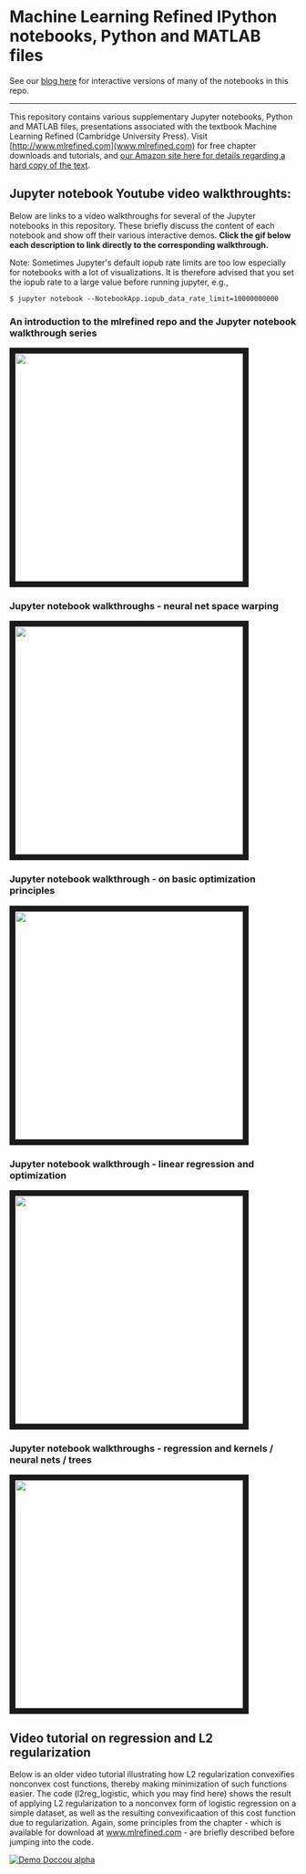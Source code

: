 # Machine Learning Refined IPython notebooks, Python and MATLAB files

See our [blog here](https://jermwatt.github.io/mlrefined/index.html) for interactive versions of many of the notebooks in this repo. 

- - -
This repository contains various supplementary Jupyter notebooks, Python and MATLAB files, presentations associated with the textbook Machine Learning Refined (Cambridge University Press). Visit [http://www.mlrefined.com](www.mlrefined.com) for free chapter downloads and tutorials, and [our Amazon site here for details regarding a hard copy of the text](https://www.amazon.com/Machine-Learning-Refined-Foundations-Applications/dp/1107123526/ref=sr_1_1?ie=UTF8&qid=1471025359&sr=8-1&keywords=machine+learning+refined).

## Jupyter notebook Youtube video walkthroughts:

Below are links to a video walkthroughs for several of the Jupyter notebooks in this repository.  These briefly discuss the content of each notebook and show off their various interactive demos.  **Click the gif below each description to link directly to the corresponding walkthrough.**

Note: Sometimes Jupyter's default iopub rate limits are too low especially for notebooks with a lot of visualizations. It is therefore advised that you set the iopub rate to a large value before running jupyter, e.g.,

```$ jupyter notebook --NotebookApp.iopub_data_rate_limit=10000000000```


### An introduction to the mlrefined repo and the Jupyter notebook walkthrough series
<a href="https://www.youtube.com/watch?v=qAHp91oaPmA&list=PLP4qPrZ20QB5IjpN0iQTgCepv54yA6kVF&index=1
" target="_blank"><img src="https://j.gifs.com/g5yPoZ.gif" 
alt="" width="400" height="400" border="10" /></a>



### Jupyter notebook walkthroughs - neural net space warping
<a href="(https://www.youtube.com/watch?v=8T56K8oou9Q&list=PLP4qPrZ20QB5IjpN0iQTgCepv54yA6kVF&index=5
" target="_blank"><img src="https://j.gifs.com/58Mg5A.gif" 
alt="" width="400" height="400" border="10" /></a>



### Jupyter notebook walkthrough - on basic optimization principles
<a href="(https://www.youtube.com/watch?v=l248ub44TRs&index=2&list=PLP4qPrZ20QB5IjpN0iQTgCepv54yA6kVF
" target="_blank"><img src="https://j.gifs.com/vgwk1L.gif" 
alt="" width="400" height="400" border="10" /></a>



### Jupyter notebook walkthrough - linear regression and optimization
<a href="(https://www.youtube.com/watch?v=5-QY6MCt7fo&index=3&list=PLP4qPrZ20QB5IjpN0iQTgCepv54yA6kVF
" target="_blank"><img src="https://j.gifs.com/Z4gR12.gif" 
alt="" width="400" height="400" border="10" /></a>



### Jupyter notebook walkthroughs - regression and kernels / neural nets / trees
<a href="(https://www.youtube.com/watch?v=VITu0cHBQto&index=4&list=PLP4qPrZ20QB5IjpN0iQTgCepv54yA6kVF
" target="_blank"><img src="https://j.gifs.com/pgnP3m.gif" 
alt="" width="400" height="400" border="10" /></a>




## Video tutorial on regression and L2 regularization

Below is an older video tutorial illustrating how L2 regularization convexifies nonconvex cost functions, thereby making minimization of such functions easier.  The code (l2reg_logistic, which you may find here) shows the result of applying L2 regularization to a nonconvex form of logistic regression on a simple dataset, as well as the resulting convexificaation of this cost function due to regularization.   Again, some principles from the chapter - which is available for download at www.mlrefined.com -  are briefly described before jumping into the code.

[![Demo Doccou alpha](https://j.gifs.com/AD8OG1.gif)](https://youtu.be/ON_7wm-Qe6c)


